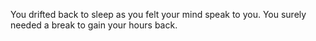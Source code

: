You drifted back to sleep as you felt your mind speak to you. You surely needed a break to gain your hours back.
